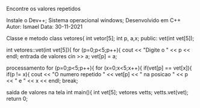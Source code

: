 Encontre os valores repetidos

Instale o Dev++; Sistema operacional windows; Desenvolvido em C++ Autor: Ismael Data: 30-11-2021

Classe e metodo
class vetores{ 
	int vetor[5]; 
	int p, a,x;
public:
vet(int vet[5]);


int vetores::vet(int vet[5]){
for (p=0;p<5;p++){
    cout << "Digite o " << p << endl;      entrada de valores
    cin >> a;
    vet[p] = a;

processamento
for (p=0;p<5;p++){
    for (x=0;x<5;x++){
        if(vet[p] == vet[x]){
        if(p != x){
    cout << "O numero repetido " << vet[p] <<  " na posicao " << p << " e " << x << endl;
    break;

saida de valores na tela
int main(){
	int vet[5];
vetores vetts;
vetts.vet(vet);
	return 0;
